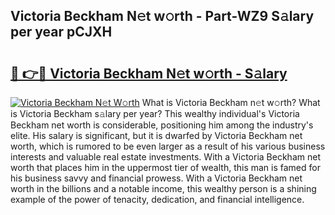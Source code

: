 ## Victoria Beckham N𝚎t w𝚘rth - Part-WZ9 S𝚊lary per year pCJXH

# <h2><a href="http://gc2c32a.nevu.top/?p=Victoria+Beckham">🔗 👉🔴 Victoria Beckham N𝚎t w𝚘rth - S𝚊lary</a></h2>

[![Victoria Beckham N𝚎t W𝚘rth](https://i.imgur.com/Oavwk0R.jpeg)](http://gc2c32a.nevu.top/?p=Victoria+Beckham)
What is Victoria Beckham n𝚎t w𝚘rth? What is Victoria Beckham s𝚊lary per year?
This wealthy individual's Victoria Beckham net worth is considerable, positioning him among the industry's elite. His salary is significant, but it is dwarfed by Victoria Beckham net worth, which is rumored to be even larger as a result of his various business interests and valuable real estate investments. With a Victoria Beckham net worth that places him in the uppermost tier of wealth, this man is famed for his business savvy and financial prowess. With a Victoria Beckham net worth in the billions and a notable income, this wealthy person is a shining example of the power of tenacity, dedication, and financial intelligence.
